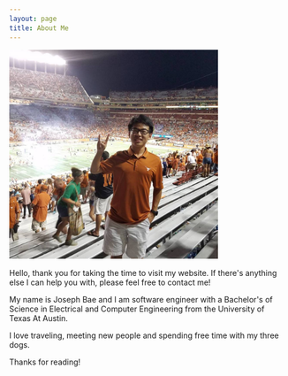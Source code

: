 ```yaml
---
layout: page
title: About Me
---
```


<img src="/files/pictures/UT%2050-47.jpg" alt="UTvsND 2016 50-47" style="width:75%;text-align:center;margin: auto;">

<p class="message">
  Hello, thank you for taking the time to visit my website. If there's 
    anything else I can help you with, please feel free to contact me!
</p>

My name is Joseph Bae and I am software engineer with a Bachelor's of
Science in Electrical and Computer Engineering from the University of
Texas At Austin.

I love traveling, meeting new people and spending free time with my
three dogs.

Thanks for reading!
